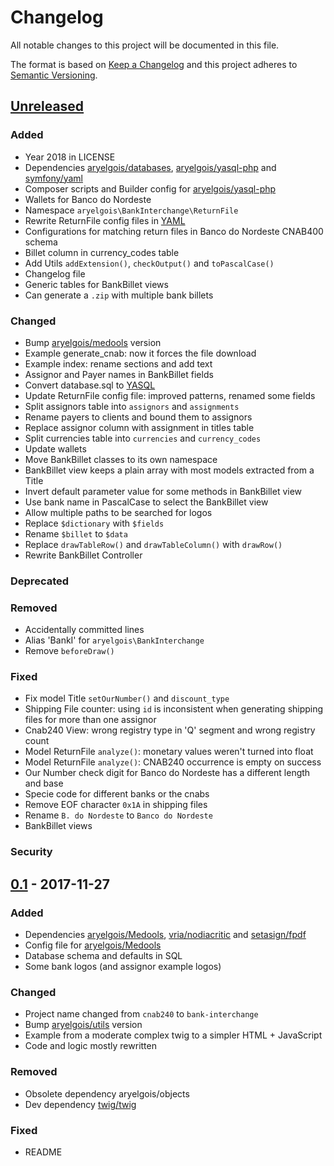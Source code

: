 # Changelog

All notable changes to this project will be documented in this file.

The format is based on [Keep a Changelog](http://keepachangelog.com/en/1.0.0/)
and this project adheres to [Semantic Versioning](http://semver.org/spec/v2.0.0.html).


## [Unreleased]

### Added
- Year 2018 in LICENSE
- Dependencies [aryelgois/databases], [aryelgois/yasql-php] and [symfony/yaml]
- Composer scripts and Builder config for [aryelgois/yasql-php]
- Wallets for Banco do Nordeste
- Namespace `aryelgois\BankInterchange\ReturnFile`
- Rewrite ReturnFile config files in [YAML]
- Configurations for matching return files in Banco do Nordeste CNAB400 schema
- Billet column in currency_codes table
- Add Utils `addExtension()`, `checkOutput()` and `toPascalCase()`
- Changelog file
- Generic tables for BankBillet views
- Can generate a `.zip` with multiple bank billets

### Changed
- Bump [aryelgois/medools] version
- Example generate_cnab: now it forces the file download
- Example index: rename sections and add text
- Assignor and Payer names in BankBillet fields
- Convert database.sql to [YASQL][aryelgois/yasql]
- Update ReturnFile config file: improved patterns, renamed some fields
- Split assignors table into `assignors` and `assignments`
- Rename payers to clients and bound them to assignors
- Replace assignor column with assignment in titles table
- Split currencies table into `currencies` and `currency_codes`
- Update wallets
- Move BankBillet classes to its own namespace
- BankBillet view keeps a plain array with most models extracted from a Title
- Invert default parameter value for some methods in BankBillet view
- Use bank name in PascalCase to select the BankBillet view
- Allow multiple paths to be searched for logos
- Replace `$dictionary` with `$fields`
- Rename `$billet` to `$data`
- Replace `drawTableRow()` and `drawTableColumn()` with `drawRow()`
- Rewrite BankBillet Controller

### Deprecated

### Removed
- Accidentally committed lines
- Alias 'BankI' for `aryelgois\BankInterchange`
- Remove `beforeDraw()`

### Fixed
- Fix model Title `setOurNumber()` and `discount_type`
- Shipping File counter: using `id` is inconsistent when generating shipping
  files for more than one assignor
- Cnab240 View: wrong registry type in 'Q' segment and wrong registry count
- Model ReturnFile `analyze()`: monetary values weren't turned into float
- Model ReturnFile `analyze()`: CNAB240 occurrence is empty on success
- Our Number check digit for Banco do Nordeste has a different length and base
- Specie code for different banks or the cnabs
- Remove EOF character `0x1A` in shipping files
- Rename `B. do Nordeste` to `Banco do Nordeste`
- BankBillet views

### Security


## [0.1] - 2017-11-27

### Added
- Dependencies [aryelgois/Medools], [vria/nodiacritic] and [setasign/fpdf]
- Config file for [aryelgois/Medools]
- Database schema and defaults in SQL
- Some bank logos (and assignor example logos)

### Changed
- Project name changed from `cnab240` to `bank-interchange`
- Bump [aryelgois/utils] version
- Example from a moderate complex twig to a simpler HTML + JavaScript
- Code and logic mostly rewritten

### Removed
- Obsolete dependency aryelgois/objects
- Dev dependency [twig/twig]

### Fixed
- README


[Unreleased]: https://github.com/aryelgois/bank-interchange/compare/v0.1...v0.x
[0.1]: https://github.com/aryelgois/bank-interchange/compare/288be2a584bca48feab56f750fe8c51804f0e7ab...v0.1

[aryelgois/databases]: https://github.com/aryelgois/databases
[aryelgois/Medools]: https://github.com/aryelgois/Medools
[aryelgois/utils]: https://github.com/aryelgois/utils
[aryelgois/yasql]: https://github.com/aryelgois/yasql
[aryelgois/yasql-php]: https://github.com/aryelgois/yasql-php
[setasign/fpdf]: https://github.com/setasign/fpdf
[symfony/yaml]: https://github.com/symfony/yaml
[twig/twig]: https://github.com/twig/twig
[vria/nodiacritic]: https://github.com/vria/nodiacritic

[YAML]: http://yaml.org/
